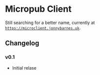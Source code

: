 # Micropub Client

Still searching for a better name, currently at [`https://microclient.jonnybarnes.uk`](https://microclient.jonnybarnes.uk).

## Changelog
### v0.1
  - Initial relase